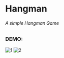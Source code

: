 # Hangman
###### A simple Hangman Game


### DEMO:
![1](https://user-images.githubusercontent.com/61280281/86055694-d1175d80-ba79-11ea-98b9-31a487f46fef.png)
![2](https://user-images.githubusercontent.com/61280281/86055697-d1aff400-ba79-11ea-82e7-10566c23a75c.png)
